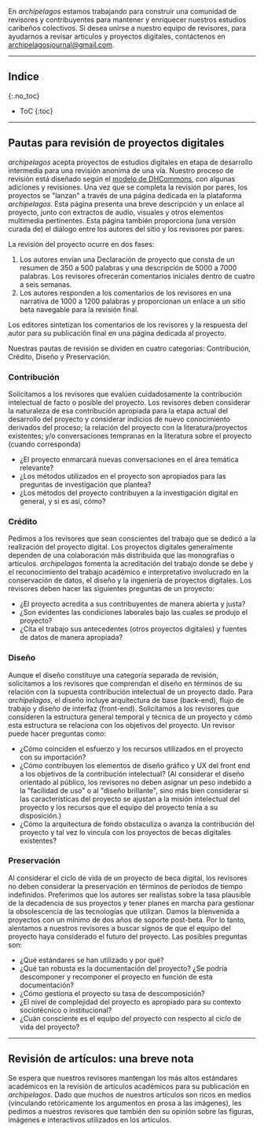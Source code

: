 En *archipelagos* estamos trabajando para construir una comunidad de revisores y contribuyentes para mantener y enriquecer nuestros estudios caribeños colectivos. Si desea unirse a nuestro equipo de revisores, para ayudarnos a revisar artículos y proyectos digitales, contáctenos en archipelagosjournal@gmail.com.

---

## Indice
{:.no_toc}

* ToC
{:toc}

---

## Pautas para revisión de proyectos digitales

*archipelagos* acepta proyectos de estudios digitales en etapa de desarrollo intermedia para una revisión anonima de una vía. Nuestro proceso de revisión está diseñado según el [modelo de DHCommons](http://dhcommons.org/journal/submission-guidelines), con algunas adiciones y revisiones. Una vez que se completa la revisión por pares, los proyectos se "lanzan" a través de una página dedicada en la plataforma *archipelagos*. Esta página presenta una breve descripción y un enlace al proyecto, junto con extractos de audio, visuales y otros elementos multimedia pertinentes. Esta página también proporciona (una versión curada de) el diálogo entre los autores del sitio y los revisores por pares.

La revisión del proyecto ocurre en dos fases:

1. Los autores envían una Declaración de proyecto que consta de un resumen de 350 a 500 palabras y una descripción de 5000 a 7000 palabras. Los revisores ofrecerán comentarios iniciales dentro de cuatro a seis semanas.
2. Los autores responden a los comentarios de los revisores en una narrativa de 1000 a 1200 palabras y proporcionan un enlace a un sitio beta navegable para la revisión final.

Los editores sintetizan los comentarios de los revisores y la respuesta del autor para su publicación final en una página dedicada al proyecto. 

Nuestras pautas de revisión se dividen en cuatro categorías: Contribución, Crédito, Diseño y Preservación.

### Contribución

Solicitamos a los revisores que evalúen cuidadosamente la contribución intelectual de facto o posible del proyecto. Los revisores deben considerar la naturaleza de esa contribución apropiada para la etapa actual del desarrollo del proyecto y considerar indicios de nuevo conocimiento derivados del proceso; la relación del proyecto con la literatura/proyectos existentes; y/o conversaciones tempranas en la literatura sobre el proyecto (cuando corresponda)

- ¿El proyecto enmarcará nuevas conversaciones en el área temática relevante? 
- ¿Los métodos utilizados en el proyecto son apropiados para las preguntas de investigación que plantea?
- ¿Los métodos del proyecto contribuyen a la investigación digital en general, y si es así, cómo?

### Crédito

Pedimos a los revisores que sean conscientes del trabajo que se dedicó a la realización del proyecto digital. Los proyectos digitales generalmente dependen de una colaboración más distribuida que las monografías o artículos. *archipelagos* fomenta la acreditación del trabajo donde se debe y el reconocimiento del trabajo académico e interpretativo involucrado en la conservación de datos, el diseño y la ingeniería de proyectos digitales. Los revisores deben hacer las siguientes preguntas de un proyecto:

- ¿El proyecto acredita a sus contribuyentes de manera abierta y justa?
- ¿Son evidentes las condiciones laborales bajo las cuales se produjo el proyecto?
- ¿Cita el trabajo sus antecedentes (otros proyectos digitales) y fuentes de datos de manera apropiada?

### Diseño

Aunque el diseño constituye una categoría separada de revisión, solicitamos a los revisores que comprendan el diseño en términos de su relación con la supuesta contribución intelectual de un proyecto dado. Para *archipelagos*, el diseño incluye arquitectura de base (back-end), flujo de trabajo y diseño de interfaz (front-end). Solicitamos a los revisores que consideren la estructura general temporal y técnica de un proyecto y cómo esta estructura se relaciona con los objetivos del proyecto. Un revisor puede hacer preguntas como:

- ¿Cómo coinciden el esfuerzo y los recursos utilizados en el proyecto con su importación?
- ¿Cómo contribuyen los elementos de diseño gráfico y UX del front end a los objetivos de la contribución intelectual? (Al considerar el diseño orientado al público, los revisores no deben asignar un peso indebido a la "facilidad de uso" o al "diseño brillante", sino más bien considerar si las características del proyecto se ajustan a la misión intelectual del proyecto y los recursos que el equipo del proyecto tenía a su disposición.)
- ¿Cómo la arquitectura de fondo obstaculiza o avanza la contribución del proyecto y tal vez lo vincula con los proyectos de becas digitales existentes?

### Preservación

Al considerar el ciclo de vida de un proyecto de beca digital, los revisores no deben considerar la preservación en términos de períodos de tiempo indefinidos. Preferimos que los autores ser realistas sobre la tasa plausible de la decadencia de sus proyectos y tener planes en marcha para gestionar la obsolescencia de las tecnologías que utilizan. Damos la bienvenida a proyectos con un mínimo de dos años de soporte post-beta. Por lo tanto, alentamos a nuestros revisores a buscar signos de que el equipo del proyecto haya considerado el futuro del proyecto. Las posibles preguntas son:

- ¿Qué estándares se han utilizado y por qué?
- ¿Qué tan robusta es la documentación del proyecto? ¿Se podría descomponer y recomponer el proyecto en función de esta documentación?
- ¿Cómo gestiona el proyecto su tasa de descomposición?
- ¿El nivel de complejidad del proyecto es apropiado para su contexto sociotécnico o institucional?
- ¿Cuán consciente es el equipo del proyecto con respecto al ciclo de vida del proyecto?

---

## Revisión de artículos: una breve nota

Se espera que nuestros revisores mantengan los más altos estándares académicos en la revisión de artículos académicos para su publicación en *archipelagos*. Dado que muchos de nuestros artículos son ricos en medios (vinculando retóricamente los argumentos en prosa a las imágenes), les pedimos a nuestros revisores que también den su opinión sobre las figuras, imágenes e interactivos utilizados en los artículos.

